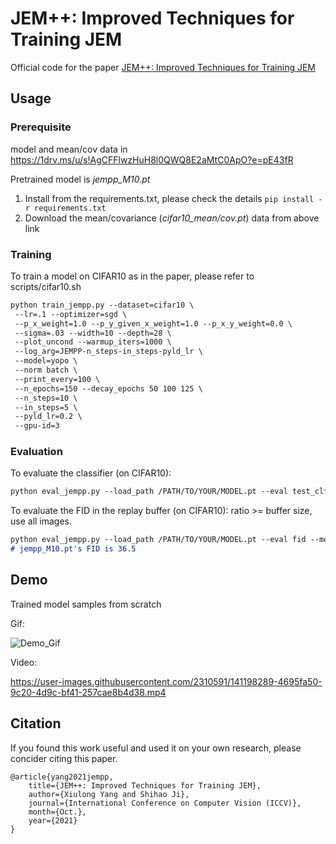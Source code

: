 # JEM++: Improved Techniques for Training JEM

Official code for the paper [JEM++: Improved Techniques for Training JEM](https://arxiv.org/abs/2109.09032)

## Usage

### Prerequisite 

model and mean/cov data in  https://1drv.ms/u/s!AgCFFlwzHuH8l0QWQ8E2aMtC0ApO?e=pE43fR

Pretrained model is *jempp_M10.pt*

1. Install from the requirements.txt, please check the details ```pip install -r requirements.txt```
2. Download the mean/covariance (*cifar10_mean/cov.pt*) data from above link

### Training

To train a model on CIFAR10 as in the paper, please refer to scripts/cifar10.sh

```markdown
python train_jempp.py --dataset=cifar10 \
 --lr=.1 --optimizer=sgd \
 --p_x_weight=1.0 --p_y_given_x_weight=1.0 --p_x_y_weight=0.0 \
 --sigma=.03 --width=10 --depth=28 \
 --plot_uncond --warmup_iters=1000 \
 --log_arg=JEMPP-n_steps-in_steps-pyld_lr \
 --model=yopo \
 --norm batch \
 --print_every=100 \
 --n_epochs=150 --decay_epochs 50 100 125 \
 --n_steps=10 \
 --in_steps=5 \
 --pyld_lr=0.2 \
 --gpu-id=3
```

### Evaluation

To evaluate the classifier (on CIFAR10):
```markdown
python eval_jempp.py --load_path /PATH/TO/YOUR/MODEL.pt --eval test_clf --dataset cifar_test --model yopo --norm batch
```

To evaluate the FID in the replay buffer (on CIFAR10):
ratio >= buffer size, use all images.
```markdown
python eval_jempp.py --load_path /PATH/TO/YOUR/MODEL.pt --eval fid --model yopo --norm batch --ratio 10000  
# jempp_M10.pt's FID is 36.5 
```

## Demo

Trained model samples from scratch

Gif:

![Demo_Gif](https://user-images.githubusercontent.com/2310591/141198046-486e0413-f53b-40c1-889e-f228d05fb3f9.gif)

Video:



https://user-images.githubusercontent.com/2310591/141198289-4695fa50-9c20-4d9c-bf41-257cae8b4d38.mp4



## Citation

If you found this work useful and used it on your own research, please concider citing this paper.
```
@article{yang2021jempp,
    title={JEM++: Improved Techniques for Training JEM},
    author={Xiulong Yang and Shihao Ji},
    journal={International Conference on Computer Vision (ICCV)},
    month={Oct.},
    year={2021}
}
```

